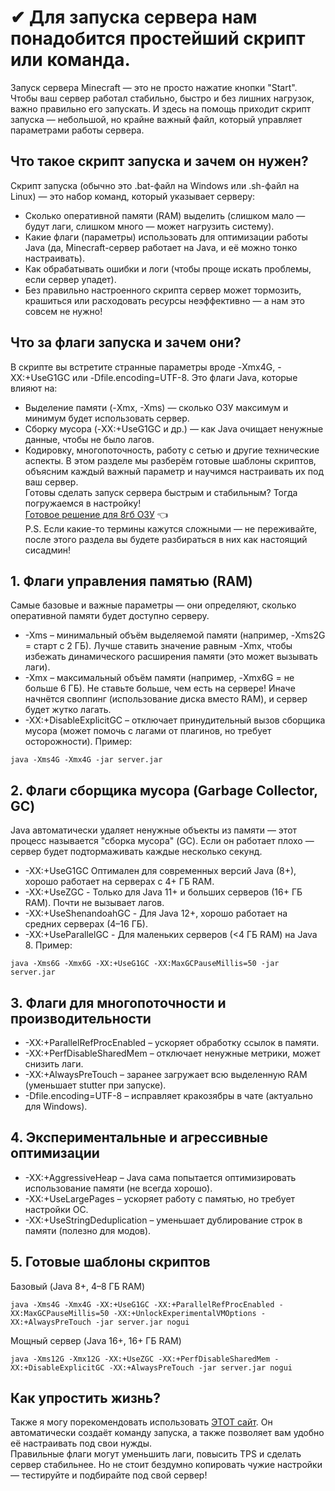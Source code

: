 # ✔ Для запуска сервера нам понадобится простейший скрипт или команда.
Запуск сервера Minecraft — это не просто нажатие кнопки "Start". Чтобы ваш сервер работал стабильно, быстро и без лишних нагрузок, важно правильно его запускать. И здесь на помощь приходит скрипт запуска — небольшой, но крайне важный файл, который управляет параметрами работы сервера.

## Что такое скрипт запуска и зачем он нужен?
Скрипт запуска (обычно это .bat-файл на Windows или .sh-файл на Linux) — это набор команд, который указывает серверу:
- Сколько оперативной памяти (RAM) выделить (слишком мало — будут лаги, слишком много — может нагрузить систему).
- Какие флаги (параметры) использовать для оптимизации работы Java (да, Minecraft-сервер работает на Java, и её можно тонко настраивать).
- Как обрабатывать ошибки и логи (чтобы проще искать проблемы, если сервер упадет).
- Без правильно настроенного скрипта сервер может тормозить, крашиться или расходовать ресурсы неэффективно — а нам это совсем не нужно!

## Что за флаги запуска и зачем они?
В скрипте вы встретите странные параметры вроде -Xmx4G, -XX:+UseG1GC или -Dfile.encoding=UTF-8. Это флаги Java, которые влияют на:
- Выделение памяти (-Xmx, -Xms) — сколько ОЗУ максимум и минимум будет использовать сервер.
- Сборку мусора (-XX:+UseG1GC и др.) — как Java очищает ненужные данные, чтобы не было лагов.
- Кодировку, многопоточность, работу с сетью и другие технические аспекты.
В этом разделе мы разберём готовые шаблоны скриптов, объясним каждый важный параметр и научимся настраивать их под ваш сервер.<br>
Готовы сделать запуск сервера быстрым и стабильным? Тогда погружаемся в настройку!<br>
[Готовое решение для 8гб ОЗУ](/StartFiles/readme.md) 👈<br>
P.S. Если какие-то термины кажутся сложными — не переживайте, после этого раздела вы будете разбираться в них как настоящий сисадмин!

## 1. Флаги управления памятью (RAM)
Самые базовые и важные параметры — они определяют, сколько оперативной памяти будет доступно серверу.
- -Xms – минимальный объём выделяемой памяти (например, -Xms2G = старт с 2 ГБ).
Лучше ставить значение равным -Xmx, чтобы избежать динамического расширения памяти (это может вызывать лаги).
- -Xmx – максимальный объём памяти (например, -Xmx6G = не больше 6 ГБ).
Не ставьте больше, чем есть на сервере! Иначе начнётся своппинг (использование диска вместо RAM), и сервер будет жутко лагать.
- -XX:+DisableExplicitGC – отключает принудительный вызов сборщика мусора (может помочь с лагами от плагинов, но требует осторожности).
Пример:
```
java -Xms4G -Xmx4G -jar server.jar
```

## 2. Флаги сборщика мусора (Garbage Collector, GC)
Java автоматически удаляет ненужные объекты из памяти — этот процесс называется "сборка мусора" (GC). Если он работает плохо — сервер будет подтормаживать каждые несколько секунд.
- -XX:+UseG1GC
Оптимален для современных версий Java (8+), хорошо работает на серверах с 4+ ГБ RAM.
- -XX:+UseZGC - Только для Java 11+ и больших серверов (16+ ГБ RAM). Почти не вызывает лагов.
- -XX:+UseShenandoahGC - Для Java 12+, хорошо работает на средних серверах (4–16 ГБ).
- -XX:+UseParallelGC - Для маленьких серверов (<4 ГБ RAM) на Java 8.
Пример:
```
java -Xms6G -Xmx6G -XX:+UseG1GC -XX:MaxGCPauseMillis=50 -jar server.jar
```

## 3. Флаги для многопоточности и производительности
- -XX:+ParallelRefProcEnabled – ускоряет обработку ссылок в памяти.
- -XX:+PerfDisableSharedMem – отключает ненужные метрики, может снизить лаги.
- -XX:+AlwaysPreTouch – заранее загружает всю выделенную RAM (уменьшает stutter при запуске).
- -Dfile.encoding=UTF-8 – исправляет кракозябры в чате (актуально для Windows).

## 4. Экспериментальные и агрессивные оптимизации
- -XX:+AggressiveHeap – Java сама попытается оптимизировать использование памяти (не всегда хорошо).
- -XX:+UseLargePages – ускоряет работу с памятью, но требует настройки ОС.
- -XX:+UseStringDeduplication – уменьшает дублирование строк в памяти (полезно для модов).

## 5. Готовые шаблоны скриптов
Базовый (Java 8+, 4–8 ГБ RAM)
```
java -Xms4G -Xmx4G -XX:+UseG1GC -XX:+ParallelRefProcEnabled -XX:MaxGCPauseMillis=50 -XX:+UnlockExperimentalVMOptions -XX:+AlwaysPreTouch -jar server.jar nogui
```
Мощный сервер (Java 16+, 16+ ГБ RAM)
```
java -Xms12G -Xmx12G -XX:+UseZGC -XX:+PerfDisableSharedMem -XX:+DisableExplicitGC -XX:+AlwaysPreTouch -jar server.jar nogui
```

## Как упростить жизнь?
Также я могу порекомендовать использовать [ЭТОТ сайт](https://flags.sh/). Он автоматически создаёт команду запуска, а также позволяет вам удобно её настраивать под свои нужды.<br>
Правильные флаги могут уменьшить лаги, повысить TPS и сделать сервер стабильнее. Но не стоит бездумно копировать чужие настройки — тестируйте и подбирайте под свой сервер!

